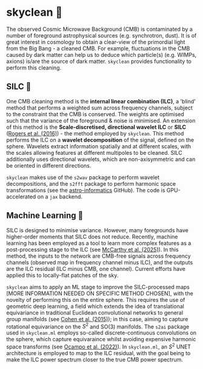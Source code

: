 # skyclean 🌌
The observed Cosmic Microwave Background (CMB) is contaminated by a number of foreground astrophysical sources (e.g. synchrotron, dust). It is of great interest in cosmology to obtain a clear-view of the primordial light from the Big Bang - a cleaned CMB. For example, fluctuations in the CMB caused by dark matter can help us to deduce which particle(s) (e.g. WIMPs, axions) is/are the source of dark matter. `skyclean` provides functionality to perform this cleaning.

## SILC 🧹

One CMB cleaning method is the **internal linear combination (ILC)**, a 'blind' method that performs a weighted sum across frequency channels, subject to the constraint that the CMB is conserved. The weights are optimised such that the variance of the foreground & noise is minimised. An extension of this method is the **Scale-discretised, directional wavelet ILC** or **SILC** ([Rogers et al. (2016)](https://doi.org/10.1093/mnras/stw2128)) - the method employed by `skyclean`. This method performs the ILC on a **wavelet decomposition** of the signal, defined on the sphere. Wavelets extract information spatially and at different scales, with the scales allowing features at different multipoles to be cleaned. SILC additionally uses directional wavelets, which are non-axisymmetric and can be oriented in different directions.

`skyclean` makes use of the `s2wav` package to perform wavelet decompositions, and the `s2fft` package to perform harmonic space transformations (see the [astro-informatics](github.com/astro-informatics) GitHub). The code is GPU-accelerated on a `jax` backend. 

## Machine Learning 🤖

SILC is designed to minimise variance. However, many foregrounds have higher-order moments that SILC does not reduce. Recently, machine learning has been employed as a tool to learn more complex features as a post-processing stage to the ILC (see [McCarthy et al. (2025)](https://doi.org/10.1103/PhysRevD.111.063549)). In this method, the inputs to the network are CMB-free signals across frequency channels (observed map in frequency channel minus ILC), and the outputs are the ILC residual (ILC minus CMB, one channel). Current efforts have applied this to locally-flat patches of the sky.

`skyclean` aims to apply an ML stage to improve the SILC-processed maps [MORE INFORMATION NEEDED ON SPECIFIC METHOD CHOSEN], with the novelty of performing this on the entire sphere. This requires the use of geometric deep learning, a field which extends the idea of translational equivariance in traditional Euclidean convolutional networks to general group manifolds (see [Cohen et al. (2015)](https://proceedings.mlr.press/v48/cohenc16.html)); in this case, aiming to capture rotational equivariance on the $S^2$ and $\text{SO}(3)$ manifolds. The `s2ai` package used in `skyclean.ml` employs so-called discrete-continuous convolutions on the sphere, which capture equivaraince whilst avoiding expensive harmonic space transforms (see [Ocampo et al. (2022)](https://arxiv.org/abs/2209.13603)). In `skyclean.ml`, an $S^2$ UNET architecture is employed to map to the ILC residual, with the goal being to make the ILC power spectrum closer to the true CMB power spectrum. 





